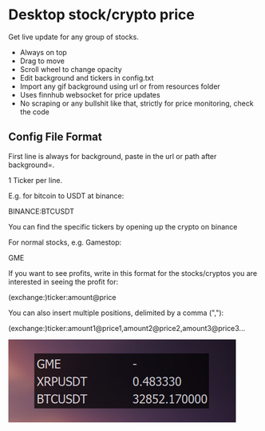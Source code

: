 # Desktop stock/crypto price
Get live update for any group of stocks.

- Always on top
- Drag to move
- Scroll wheel to change opacity
- Edit background and tickers in config.txt
- Import any gif background using url or from resources folder
- Uses finnhub websocket for price updates
- No scraping or any bullshit like that, strictly for price monitoring, check the code

## Config File Format
First line is always for background, paste in the url or path after background=.

1 Ticker per line.

E.g. for bitcoin to USDT at binance:

BINANCE:BTCUSDT

You can find the specific tickers by opening up the crypto on binance

For normal stocks, e.g. Gamestop:

GME

If you want to see profits, write in this format for the stocks/cryptos you are interested in seeing the profit for:

(exchange:)ticker:amount@price

You can also insert multiple positions, delimited by a comma (","):

(exchange:)ticker:amount1@price1,amount2@price2,amount3@price3...

![example](resources/pic.png)
